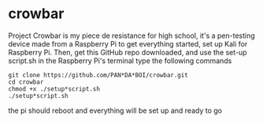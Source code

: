 # crowbar
Project Crowbar is my piece de resistance for high school, it's a pen-testing device made from a Raspberry Pi
to get everything started, set up Kali for Raspberry Pi. Then, get this GitHub repo downloaded, and use the set-up script.sh
in the Raspberry Pi's terminal type the following commands

```
git clone https://github.com/PAN*DA*BOI/crowbar.git
cd crowbar
chmod +x ./setup*script.sh
./setup*script.sh
```

the pi should reboot and everything will be set up and ready to go
